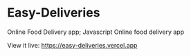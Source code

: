 # Easy-Deliveries
Online Food Delivery app;
Javascript Online food delivery app 

View it live: https://easy-deliveries.vercel.app
